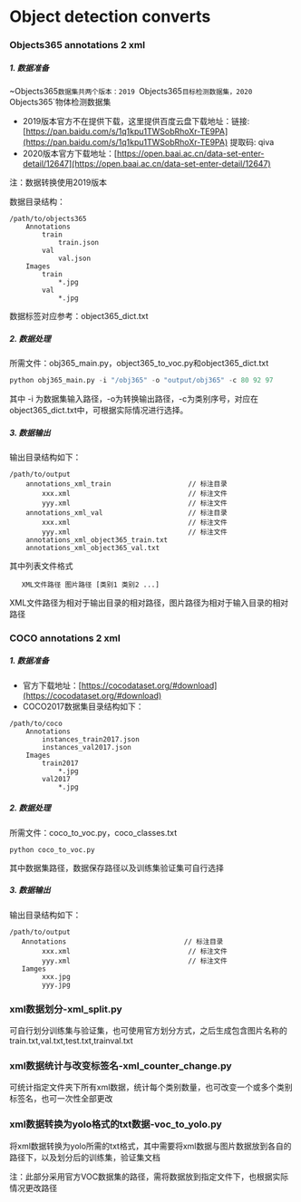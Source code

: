# Object detection converts

### Objects365 annotations 2 xml

##### 1. 数据准备

~Objects365`数据集共两个版本：2019 `Objects365`目标检测数据集，2020 `Objects365`物体检测数据集

- 2019版本官方不在提供下载，这里提供百度云盘下载地址：链接: [https://pan.baidu.com/s/1q1kpu1TWSobRhoXr-TE9PA](https://pan.baidu.com/s/1q1kpu1TWSobRhoXr-TE9PA) 提取码: qiva 
- 2020版本官方下载地址：[https://open.baai.ac.cn/data-set-enter-detail/12647](https://open.baai.ac.cn/data-set-enter-detail/12647)

注：数据转换使用2019版本

数据目录结构：

```
/path/to/objects365
    Annotations
        train
            train.json
        val
            val.json
    Images
        train
            *.jpg
        val
            *.jpg
```

数据标签对应参考：object365_dict.txt

##### 2. 数据处理

所需文件：obj365_main.py，object365_to_voc.py和object365_dict.txt

```python
python obj365_main.py -i "/obj365" -o "output/obj365" -c 80 92 97 
```

其中 -i 为数据集输入路径，-o为转换输出路径，-c为类别序号，对应在object365_dict.txt中，可根据实际情况进行选择。

##### 3. 数据输出

输出目录结构如下：

```
/path/to/output
    annotations_xml_train                   // 标注目录
        xxx.xml                             // 标注文件
        yyy.xml                             // 标注文件
    annotations_xml_val                     // 标注目录
        xxx.xml                             // 标注文件
        yyy.xml                             // 标注文件            
    annotations_xml_object365_train.txt          
    annotations_xml_object365_val.txt            
```

其中列表文件格式

```
   XML文件路径 图片路径 [类别1 类别2 ...]
```

XML文件路径为相对于输出目录的相对路径，图片路径为相对于输入目录的相对路径

### COCO annotations 2 xml

##### 1. 数据准备

- 官方下载地址：[https://cocodataset.org/#download](https://cocodataset.org/#download)
- COCO2017数据集目录结构如下：

```
/path/to/coco
    Annotations
        instances_train2017.json
        instances_val2017.json
    Images
        train2017
            *.jpg
        val2017
            *.jpg
```

##### 2. 数据处理

所需文件：coco_to_voc.py，coco_classes.txt

```
python coco_to_voc.py
```

其中数据集路径，数据保存路径以及训练集验证集可自行选择

##### 3. 数据输出

输出目录结构如下：

```
/path/to/output
   Annotations                             // 标注目录
        xxx.xml                             // 标注文件
        yyy.xml                             // 标注文件
   Iamges
        xxx.jpg
        yyy.jpg
```

### xml数据划分-xml_split.py

可自行划分训练集与验证集，也可使用官方划分方式，之后生成包含图片名称的train.txt,val.txt,test.txt,trainval.txt

### xml数据统计与改变标签名-xml_counter_change.py

可统计指定文件夹下所有xml数据，统计每个类别数量，也可改变一个或多个类别标签名，也可一次性全部更改

### xml数据转换为yolo格式的txt数据-voc_to_yolo.py

将xml数据转换为yolo所需的txt格式，其中需要将xml数据与图片数据放到各自的路径下，以及划分后的训练集，验证集文档

注：此部分采用官方VOC数据集的路径，需将数据放到指定文件下，也根据实际情况更改路径



